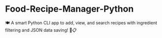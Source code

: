 # Food-Recipe-Manager-Python
🍽️ A smart Python CLI app to add, view, and search recipes with ingredient filtering and JSON data saving! 💾📋
